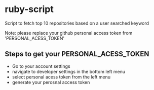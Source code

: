 # ruby-script

Script to fetch top 10 repositories based on a user searched keyword

Note: please replace your github personal access token from 'PERSONAL_ACESS_TOKEN' 

## Steps to get your PERSONAL_ACESS_TOKEN
- Go to your account settings
- navigate to developer settings in the bottom left menu
- select personal acess token from the left menu 
- generate your perosnal access token 

